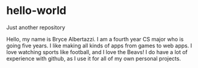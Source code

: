 # hello-world
Just another repository

Hello, my name is Bryce Albertazzi. I am a fourth year CS major who is going five years. I like making all kinds of apps from games to web apps. I love watching sports like football, and I love the Beavs! I do have a lot of experience with github, as I use it for all of my own personal projects.
